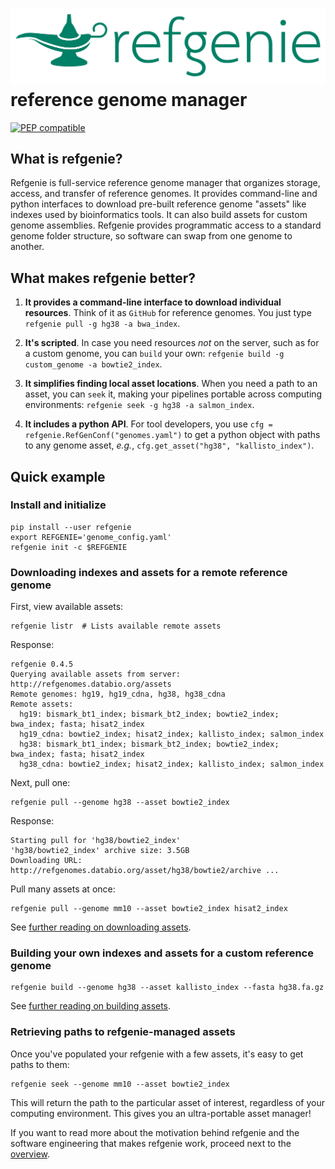 
# <img src="img/refgenie_logo.svg" class="img-header"> reference genome manager

[![PEP compatible](http://pepkit.github.io/img/PEP-compatible-green.svg)](http://pepkit.github.io)


## What is refgenie?

Refgenie is full-service reference genome manager that organizes storage, access, and transfer of reference genomes. It provides command-line and python interfaces to download pre-built reference genome "assets" like indexes used by bioinformatics tools. It can also build assets for custom genome assemblies. Refgenie provides programmatic access to a standard genome folder structure, so software can swap from one genome to another.

## What makes refgenie better?

1. **It provides a command-line interface to download individual resources**. Think of it as `GitHub` for reference genomes. You just type `refgenie pull -g hg38 -a bwa_index`.

2. **It's scripted**. In case you need resources *not* on the server, such as for a custom genome, you can `build` your own: `refgenie build -g custom_genome -a bowtie2_index`.

3. **It simplifies finding local asset locations**. When you need a path to an asset, you can `seek` it, making your pipelines portable across computing environments: `refgenie seek -g hg38 -a salmon_index`.

4. **It includes a python API**. For tool developers, you use `cfg = refgenie.RefGenConf("genomes.yaml")` to get a python object with paths to any genome asset, *e.g.*, `cfg.get_asset("hg38", "kallisto_index")`.


## Quick example

### Install and initialize

```console
pip install --user refgenie
export REFGENIE='genome_config.yaml'
refgenie init -c $REFGENIE
```

### Downloading indexes and assets for a remote reference genome

First, view available assets:

```console
refgenie listr  # Lists available remote assets
```

Response:
```console
refgenie 0.4.5
Querying available assets from server: http://refgenomes.databio.org/assets
Remote genomes: hg19, hg19_cdna, hg38, hg38_cdna
Remote assets:
  hg19: bismark_bt1_index; bismark_bt2_index; bowtie2_index; bwa_index; fasta; hisat2_index
  hg19_cdna: bowtie2_index; hisat2_index; kallisto_index; salmon_index
  hg38: bismark_bt1_index; bismark_bt2_index; bowtie2_index; bwa_index; fasta; hisat2_index
  hg38_cdna: bowtie2_index; hisat2_index; kallisto_index; salmon_index
```

Next, pull one:

```console
refgenie pull --genome hg38 --asset bowtie2_index
```

Response:
```console
Starting pull for 'hg38/bowtie2_index'
'hg38/bowtie2_index' archive size: 3.5GB
Downloading URL: http://refgenomes.databio.org/asset/hg38/bowtie2/archive ...
```

Pull many assets at once:
```console
refgenie pull --genome mm10 --asset bowtie2_index hisat2_index
```

See [further reading on downloading assets](download.md).

### Building your own indexes and assets for a custom reference genome


```console
refgenie build --genome hg38 --asset kallisto_index --fasta hg38.fa.gz
```

See [further reading on building assets](build.md).

### Retrieving paths to refgenie-managed assets

Once you've populated your refgenie with a few assets, it's easy to get paths to them:

```console
refgenie seek --genome mm10 --asset bowtie2_index
```

This will return the path to the particular asset of interest, regardless of your computing environment. This gives you an ultra-portable asset manager!

If you want to read more about the motivation behind refgenie and the software engineering that makes refgenie work, proceed next to the [overview](overview.md).
